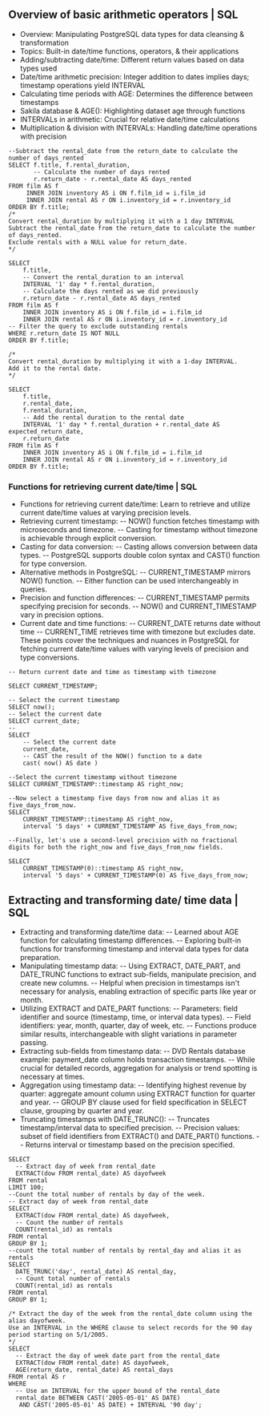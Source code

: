 ## Overview of basic arithmetic operators | SQL

- Overview: Manipulating PostgreSQL data types for data cleansing & transformation
- Topics: Built-in date/time functions, operators, & their applications
- Adding/subtracting date/time: Different return values based on data types used
- Date/time arithmetic precision: Integer addition to dates implies days; timestamp operations yield INTERVAL
- Calculating time periods with AGE: Determines the difference between timestamps
- Sakila database & AGE(): Highlighting dataset age through functions
- INTERVALs in arithmetic: Crucial for relative date/time calculations
- Multiplication & division with INTERVALs: Handling date/time operations with precision
```
--Subtract the rental_date from the return_date to calculate the number of days_rented
SELECT f.title, f.rental_duration,
       -- Calculate the number of days rented
       r.return_date - r.rental_date AS days_rented
FROM film AS f
     INNER JOIN inventory AS i ON f.film_id = i.film_id
     INNER JOIN rental AS r ON i.inventory_id = r.inventory_id
ORDER BY f.title;
/*
Convert rental_duration by multiplying it with a 1 day INTERVAL
Subtract the rental_date from the return_date to calculate the number of days_rented.
Exclude rentals with a NULL value for return_date.
*/

SELECT
    f.title,
 	-- Convert the rental_duration to an interval
    INTERVAL '1' day * f.rental_duration,
 	-- Calculate the days rented as we did previously
    r.return_date - r.rental_date AS days_rented
FROM film AS f
    INNER JOIN inventory AS i ON f.film_id = i.film_id
    INNER JOIN rental AS r ON i.inventory_id = r.inventory_id
-- Filter the query to exclude outstanding rentals
WHERE r.return_date IS NOT NULL
ORDER BY f.title;

/*
Convert rental_duration by multiplying it with a 1-day INTERVAL.
Add it to the rental date.
*/

SELECT
    f.title,
	r.rental_date,
    f.rental_duration,
    -- Add the rental duration to the rental date
    INTERVAL '1' day * f.rental_duration + r.rental_date AS expected_return_date,
    r.return_date
FROM film AS f
    INNER JOIN inventory AS i ON f.film_id = i.film_id
    INNER JOIN rental AS r ON i.inventory_id = r.inventory_id
ORDER BY f.title;
```
### Functions for retrieving current date/time | SQL
- Functions for retrieving current date/time: Learn to retrieve and utilize current date/time values at varying precision levels.
- Retrieving current timestamp:
	-- NOW() function fetches timestamp with microseconds and timezone.
 	-- Casting for timestamp without timezone is achievable through explicit conversion.
- Casting for data conversion:
	-- Casting allows conversion between data types.
  	-- PostgreSQL supports double colon syntax and CAST() function for type conversion.
- Alternative methods in PostgreSQL:
	-- CURRENT_TIMESTAMP mirrors NOW() function.
  	-- Either function can be used interchangeably in queries.
- Precision and function differences:
	-- CURRENT_TIMESTAMP permits specifying precision for seconds.
  	-- NOW() and CURRENT_TIMESTAMP vary in precision options.
- Current date and time functions:
	-- CURRENT_DATE returns date without time
  	-- CURRENT_TIME retrieves time with timezone but excludes date.
  These points cover the techniques and nuances in PostgreSQL for fetching current date/time values with varying levels of precision and type conversions.

```
-- Return current date and time as timestamp with timezone

SELECT CURRENT_TIMESTAMP;

-- Select the current timestamp
SELECT now();
-- Select the current date
SELECT current_date;
--
SELECT 
	-- Select the current date
	current_date,
    -- CAST the result of the NOW() function to a date
    cast( now() AS date )

--Select the current timestamp without timezone
SELECT CURRENT_TIMESTAMP::timestamp AS right_now;

--Now select a timestamp five days from now and alias it as five_days_from_now.
SELECT
	CURRENT_TIMESTAMP::timestamp AS right_now,
    interval '5 days' + CURRENT_TIMESTAMP AS five_days_from_now;

--Finally, let's use a second-level precision with no fractional digits for both the right_now and five_days_from_now fields.

SELECT
	CURRENT_TIMESTAMP(0)::timestamp AS right_now,
    interval '5 days' + CURRENT_TIMESTAMP(0) AS five_days_from_now;

```

## Extracting and transforming date/ time data | SQL
- Extracting and transforming date/time data:
	-- Learned about AGE function for calculating timestamp differences.
  	-- Exploring built-in functions for transforming timestamp and interval data types for data preparation.
- Manipulating timestamp data:
	-- Using EXTRACT, DATE_PART, and DATE_TRUNC functions to extract sub-fields, manipulate precision, and create new columns.
  	-- Helpful when precision in timestamps isn't necessary for analysis, enabling extraction of specific parts like year or month.
- Utilizing EXTRACT and DATE_PART functions:
	-- Parameters: field identifier and source (timestamp, time, or interval data types).
  	-- Field identifiers: year, month, quarter, day of week, etc.
  	-- Functions produce similar results, interchangeable with slight variations in parameter passing.
- Extracting sub-fields from timestamp data:
	-- DVD Rentals database example: payment_date column holds transaction timestamps.
  	-- While crucial for detailed records, aggregation for analysis or trend spotting is necessary at times.
- Aggregation using timestamp data:
	--  Identifying highest revenue by quarter: aggregate amount column using EXTRACT function for quarter and year.
	--  GROUP BY clause used for field specification in SELECT clause, grouping by quarter and year.
- Truncating timestamps with DATE_TRUNC():
	-- Truncates timestamp/interval data to specified precision.
  	-- Precision values: subset of field identifiers from EXTRACT() and DATE_PART() functions.
  	-- Returns interval or timestamp based on the precision specified.
```
SELECT 
  -- Extract day of week from rental_date
  EXTRACT(dow FROM rental_date) AS dayofweek 
FROM rental 
LIMIT 100;
--Count the total number of rentals by day of the week.
-- Extract day of week from rental_date
SELECT 
  EXTRACT(dow FROM rental_date) AS dayofweek, 
  -- Count the number of rentals
  COUNT(rental_id) as rentals 
FROM rental 
GROUP BY 1;
--count the total number of rentals by rental_day and alias it as rentals
SELECT 
  DATE_TRUNC('day', rental_date) AS rental_day,
  -- Count total number of rentals 
  COUNT(rental_id) as rentals 
FROM rental
GROUP BY 1;

/* Extract the day of the week from the rental_date column using the alias dayofweek.
Use an INTERVAL in the WHERE clause to select records for the 90 day period starting on 5/1/2005.
*/
SELECT 
  -- Extract the day of week date part from the rental_date
  EXTRACT(dow FROM rental_date) AS dayofweek,
  AGE(return_date, rental_date) AS rental_days
FROM rental AS r 
WHERE 
  -- Use an INTERVAL for the upper bound of the rental_date 
  rental_date BETWEEN CAST('2005-05-01' AS DATE)
   AND CAST('2005-05-01' AS DATE) + INTERVAL '90 day';

```
